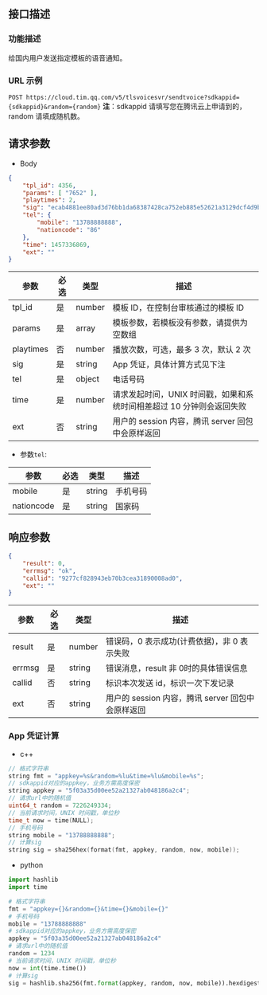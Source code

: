 ## 接口描述
### 功能描述
给国内用户发送指定模板的语音通知。

### URL 示例
`POST https://cloud.tim.qq.com/v5/tlsvoicesvr/sendtvoice?sdkappid={sdkappid}&random={random}`
**注**：sdkappid 请填写您在腾讯云上申请到的，random 请填成随机数。

## 请求参数

* Body

```json
{
    "tpl_id": 4356,
    "params": [ "7652" ],
    "playtimes": 2,
    "sig": "ecab4881ee80ad3d76bb1da68387428ca752eb885e52621a3129dcf4d9bc4fd4",
    "tel": {
        "mobile": "13788888888",
        "nationcode": "86"
    },
    "time": 1457336869,
    "ext": ""
}
```

| 参数      | 必选 | 类型   | 描述                                                               |
|-----------|------|--------|--------------------------------------------------------------------|
| tpl_id    | 是   | number | 模板 ID，在控制台审核通过的模板 ID                                   |
| params    | 是   | array  | 模板参数，若模板没有参数，请提供为空数组                           |
| playtimes | 否   | number | 播放次数，可选，最多 3 次，默认 2 次                                   |
| sig       | 是   | string | App 凭证，具体计算方式见下注                                        |
| tel       | 是   | object | 电话号码                                                           |
| time      | 是   | number | 请求发起时间，UNIX 时间戳，如果和系统时间相差超过 10 分钟则会返回失败 |
| ext       | 否   | string | 用户的 session 内容，腾讯 server 回包中会原样返回                      |

- 参数`tel`:

| 参数       | 必选 | 类型   | 描述     |
|------------|------|--------|----------|
| mobile     | 是   | string | 手机号码 |
| nationcode | 是   | string | 国家码   |

## 响应参数

```json
{
    "result": 0,
    "errmsg": "ok",
    "callid": "9277cf828943eb70b3cea31890008ad0",
    "ext": ""
}
```

| 参数   | 必选 | 类型   | 描述                                          |
|--------|------|--------|-----------------------------------------------|
| result | 是   | number | 错误码，0 表示成功(计费依据)，非 0 表示失败      |
| errmsg | 是   | string | 错误消息，result 非 0时的具体错误信息           |
| callid | 否   | string | 标识本次发送 id，标识一次下发记录              |
| ext    | 否   | string | 用户的 session 内容，腾讯 server 回包中会原样返回 |


### App 凭证计算
- c++

```c++
// 格式字符串
string fmt = "appkey=%s&random=%lu&time=%lu&mobile=%s";
// sdkappid对应的appkey，业务方需高度保密
string appkey = "5f03a35d00ee52a21327ab048186a2c4";
// 请求url中的随机值
uint64_t random = 7226249334;
// 当前请求时间，UNIX 时间戳，单位秒
time_t now = time(NULL);
// 手机号码
string mobile = "13788888888";
// 计算sig
string sig = sha256hex(format(fmt, appkey, random, now, mobile));
```

- python

```python
import hashlib
import time

# 格式字符串
fmt = "appkey={}&random={}&time={}&mobile={}"
# 手机号码
mobile = "13788888888"
# sdkappid对应的appkey，业务方需高度保密
appkey = "5f03a35d00ee52a21327ab048186a2c4"
# 请求url中的随机值
random = 1234
# 当前请求时间，UNIX 时间戳，单位秒
now = int(time.time())
# 计算sig
sig = hashlib.sha256(fmt.format(appkey, random, now, mobile)).hexdigest()
```
